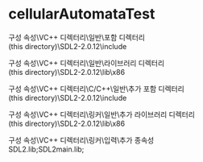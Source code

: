 # cellularAutomataTest
    
 구성 속성\VC++ 디렉터리\일반\포함 디렉터리   
 (this directory)\SDL2-2.0.12\include
    
 구성 속성\VC++ 디렉터리\일반\라이브러리 디렉터리   
 (this directory)\SDL2-2.0.12\lib\x86
    
 구성 속성\VC++ 디렉터리\C/C++\일반\추가 포함 디렉터리   
 (this directory)\SDL2-2.0.12\include
    
 구성 속성\VC++ 디렉터리\링커\일반\추가 라이브러리 디렉터리   
 (this directory)\SDL2-2.0.12\lib\x86
    
 구성 속성\VC++ 디렉터리\링커\입력\추가 종속성   
 SDL2.lib;SDL2main.lib;
